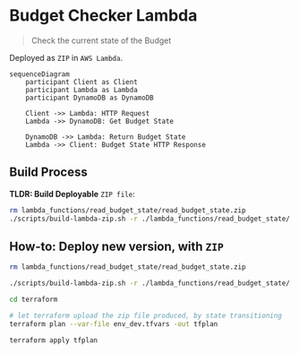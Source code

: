 # Budget Checker Lambda

> Check the current state of the Budget

Deployed as `ZIP` in `AWS Lambda`.

```mermaid
sequenceDiagram
    participant Client as Client
    participant Lambda as Lambda
    participant DynamoDB as DynamoDB

    Client ->> Lambda: HTTP Request
    Lambda ->> DynamoDB: Get Budget State

    DynamoDB ->> Lambda: Return Budget State
    Lambda ->> Client: Budget State HTTP Response

```

## Build Process

**TLDR: Build Deployable** `ZIP file`:
```sh
rm lambda_functions/read_budget_state/read_budget_state.zip
./scripts/build-lambda-zip.sh -r ./lambda_functions/read_budget_state/ -p python3.11 -h read_budget_state.py
```

## How-to: Deploy new version, with `ZIP`
```sh
rm lambda_functions/read_budget_state/read_budget_state.zip

./scripts/build-lambda-zip.sh -r ./lambda_functions/read_budget_state/ -p python3.11 -h read_budget_state.py

cd terraform

# let terraform upload the zip file produced, by state transitioning
terraform plan --var-file env_dev.tfvars -out tfplan

terraform apply tfplan
```
